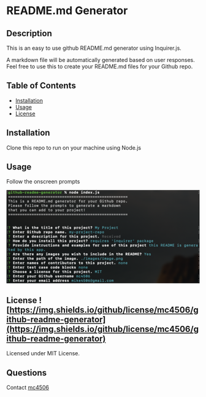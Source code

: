 # README.md Generator

## Description

This is an easy to use github README.md generator using Inquirer.js.

A markdown file will be automatically generated based on user responses. Feel free to use this to create your README.md files for your Github repo.

## Table of Contents

* [Installation](#installation)
* [Usage](#usage)
* [License](#license)

## Installation

Clone this repo to run on your machine using Node.js

## Usage

Follow the onscreen prompts

![README.md Generator](./images/image.png)

## License ![https://img.shields.io/github/license/mc4506/github-readme-generator](https://img.shields.io/github/license/mc4506/github-readme-generator)

Licensed under MIT License.

## Questions

Contact [mc4506](mailto:mike4506@gmail.com)
